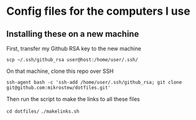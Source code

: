 # Config files for the computers I use

## Installing these on a new machine

First, transfer my Github RSA key to the new machine

`scp ~/.ssh/github_rsa user@host:/home/user/.ssh/`

On that machine, clone this repo over SSH

`ssh-agent bash -c 'ssh-add /home/user/.ssh/github_rsa; git clone git@github.com:mikrostew/dotfiles.git'`

Then run the script to make the links to all these files

`cd dotfiles/`
`./makelinks.sh`

